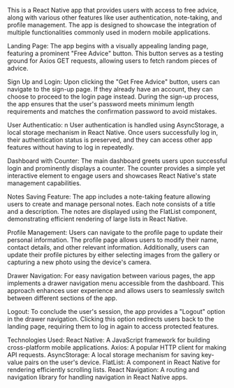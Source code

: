 This is a React Native app that provides users with access to free advice, along with various other features like user authentication, note-taking, and profile management. The app is designed to showcase the integration of multiple functionalities commonly used in modern mobile applications.

Landing Page: 
The app begins with a visually appealing landing page, featuring a prominent "Free Advice" button. This button serves as a testing ground for Axios GET requests, allowing users to fetch random pieces of advice.

Sign Up and Login: 
Upon clicking the "Get Free Advice" button, users can navigate to the sign-up page. If they already have an account, they can choose to proceed to the login page instead. During the sign-up process, the app ensures that the user's password meets minimum length requirements and matches the confirmation password to avoid mistakes.

User Authenticatio: n
User authentication is handled using AsyncStorage, a local storage mechanism in React Native. Once users successfully log in, their authentication status is preserved, and they can access other app features without having to log in repeatedly.

Dashboard with Counter: 
The main dashboard greets users upon successful login and prominently displays a counter. The counter provides a simple yet interactive element to engage users and showcases React Native's state management capabilities.

Notes Saving Feature: 
The app includes a note-taking feature allowing users to create and manage personal notes. Each note consists of a title and a description. The notes are displayed using the FlatList component, demonstrating efficient rendering of large lists in React Native.

Profile Management: 
Users can navigate to the profile page to update their personal information. The profile page allows users to modify their name, contact details, and other relevant information. Additionally, users can update their profile pictures by either selecting images from the gallery or capturing a new photo using the device's camera.

Drawer Navigation: 
For easy navigation between various pages, the app implements a drawer navigation menu accessible from the dashboard. This approach enhances user experience and allows users to seamlessly switch between different sections of the app.

Logout: 
To conclude the user's session, the app provides a "Logout" option in the drawer navigation. Clicking this option redirects users back to the landing page, requiring them to log in again to access protected features.

Technologies Used: 
React Native: A JavaScript framework for building cross-platform mobile applications.
Axios: A popular HTTP client for making API requests.
AsyncStorage: A local storage mechanism for saving key-value pairs on the user's device.
FlatList: A component in React Native for rendering efficiently scrolling lists.
React Navigation: A routing and navigation library for handling navigation in React Native apps.
